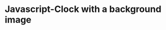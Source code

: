 # Javascript-Clock with a background image
<img src="https://tender-lovelace-eaaf05.netlify.app/" alt preview >
